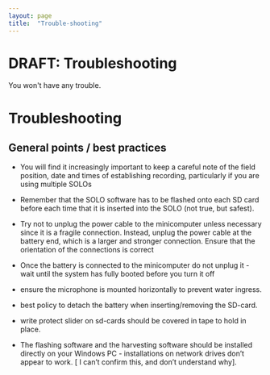 ```yaml
---
layout: page
title:  "Trouble-shooting"
---
```

  
# DRAFT: Troubleshooting

You won't have any trouble.


Troubleshooting
===============

General points / best practices
-------------------------------

* You will find it increasingly important to keep a careful note of
  the field position, date and times of establishing recording,
  particularly if you are using multiple SOLOs

* Remember that the SOLO software has to be flashed onto each SD card
  before each time that it is inserted into the SOLO (not true, but
  safest).

* Try not to unplug the power cable to the minicomputer unless
  necessary since it is a fragile connection. Instead, unplug the
  power cable at the battery end, which is a larger and stronger
  connection. Ensure that the orientation of the connections is
  correct

* Once the battery is connected to the minicomputer do not unplug it -
  wait until the system has fully booted before you turn it off

* ensure the microphone is mounted horizontally to prevent water
  ingress.

* best policy to detach the battery when inserting/removing the
  SD-card.

* write protect slider on sd-cards should be covered in tape to hold
  in place.

* The flashing software and the harvesting software should be
  installed directly on your Windows PC - installations on network
  drives don’t appear to work.  [ I can’t confirm this, and don’t
  understand why].

